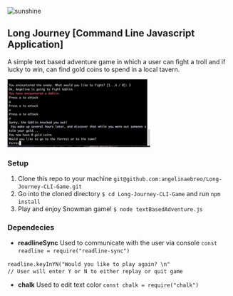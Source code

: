 ![sunshine](/sunshine.jpg)


## Long Journey [Command Line Javascript Application]

A simple text based adventure game in which a user can fight a troll and if lucky to win, can find gold coins to spend in a local tavern. 


![game gif](./longjourneygiphy.gif)

### Setup


1. Clone this repo to your machine `git@github.com:angelinaebreo/Long-Journey-CLI-Game.git`
1. Go into the cloned directory `$ cd Long-Journey-CLI-Game` and run `npm install`
1. Play and enjoy Snowman game! `$ node textBasedAdventure.js` 





### Dependecies
- **readlineSync** Used to communicate with the user via console
`const readline = require("readline-sync")`
```
readline.keyInYN("Would you like to play again? \n"
// User will enter Y or N to either replay or quit game
```
  
- **chalk** Used to edit text color
`const chalk = require("chalk")`



